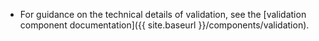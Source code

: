 - For guidance on the technical details of validation, see the [validation component documentation]({{ site.baseurl }}/components/validation).